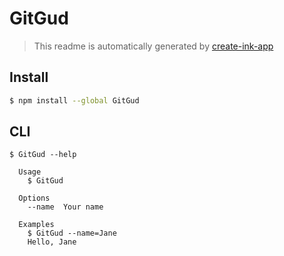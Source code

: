 # GitGud

> This readme is automatically generated by [create-ink-app](https://github.com/vadimdemedes/create-ink-app)

## Install

```bash
$ npm install --global GitGud
```

## CLI

```
$ GitGud --help

  Usage
    $ GitGud

  Options
    --name  Your name

  Examples
    $ GitGud --name=Jane
    Hello, Jane
```
